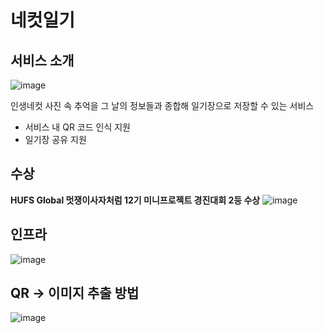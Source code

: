 # 네컷일기
## 서비스 소개
![image](https://github.com/hufslion-12th/team2-back/assets/74558236/e1318b3d-509d-4798-94b1-98d6b8eace01)

인생네컷 사진 속 추억을 그 날의 정보들과 종합해 일기장으로 저장할 수 있는 서비스
- 서비스 내 QR 코드 인식 지원
- 일기장 공유 지원

## 수상
**HUFS Global 멋쟁이사자처럼 12기 미니프로젝트 경진대회 2등 수상**
![image](https://github.com/hufslion-12th/team2-back/assets/74558236/a0619031-6578-4d38-b142-fb350843bf42)

## 인프라
![image](https://github.com/hufslion-12th/team2-back/assets/74558236/0e8344a8-5ba4-4179-a1f9-1a229dc12c17)


## QR -> 이미지 추출 방법
![image](https://github.com/hufslion-12th/team2-back/assets/74558236/76c6f5b9-1afe-4321-b822-c9036b525707)

